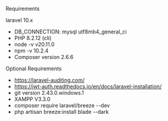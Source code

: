 Requirements

laravel 10.x
- DB_CONNECTION: mysql utf8mb4_general_ci
- PHP 8.2.12 (cli)
- node -v v20.11.0
- npm -v 10.2.4
- Composer version 2.6.6


Optional Requirements
- https://laravel-auditing.com/
- https://jwt-auth.readthedocs.io/en/docs/laravel-installation/
- git version 2.43.0.windows.1
- XAMPP V3.3.0
- composer require laravel/breeze --dev
- php artisan breeze:install blade --dark

